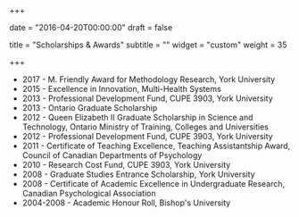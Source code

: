 +++

date = "2016-04-20T00:00:00"
draft = false

title = "Scholarships & Awards"
subtitle = ""
widget = "custom"
weight = 35

+++

* 2017 - M. Friendly Award for Methodology Research, York University
* 2015 - Excellence in Innovation, Multi-Health Systems
* 2013 - Professional Development Fund, CUPE 3903, York University
* 2013 - Ontario Graduate Scholarship
* 2012 - Queen Elizabeth II Graduate Scholarship in Science and Technology, Ontario Ministry of Training, Colleges and Universities
* 2012 - Professional Development Fund, CUPE 3903, York University
* 2011 - Certificate of Teaching Excellence, Teaching Assistantship Award, Council of Canadian Departments of Psychology
* 2010 - Research Cost Fund, CUPE 3903, York University
* 2008 - Graduate Studies Entrance Scholarship, York University
* 2008 - Certificate of Academic Excellence in Undergraduate Research, Canadian Psychological Association
* 2004-2008 - Academic Honour Roll, Bishop's University
